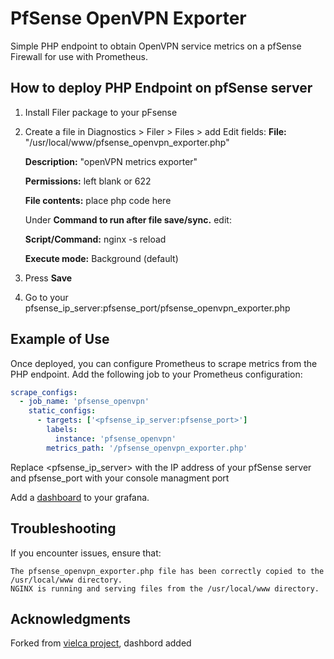 # PfSense OpenVPN Exporter

Simple PHP endpoint to obtain OpenVPN service metrics on a pfSense Firewall for use with Prometheus.

## How to deploy PHP Endpoint on pfSense server
1. Install Filer package to your pFsense

2. Create a file in Diagnostics > Filer > Files > add
   Edit fields:
   **File:** "/usr/local/www/pfsense_openvpn_exporter.php"
   
   **Description:** "openVPN metrics exporter"
   
   **Permissions:** left blank or 622
   
   **File contents:** place php code here
   
   Under **Command to run after file save/sync.** edit:
   
   **Script/Command:** nginx -s reload
   
   **Execute mode:** Background (default)
   
3. Press **Save**
   
4. Go to your pfsense_ip_server:pfsense_port/pfsense_openvpn_exporter.php  

## Example of Use

Once deployed, you can configure Prometheus to scrape metrics from the PHP endpoint. Add the following job to your Prometheus configuration:
```yaml
scrape_configs:
  - job_name: 'pfsense_openvpn'
    static_configs:
      - targets: ['<pfsense_ip_server:pfsense_port>']
        labels:
          instance: 'pfsense_openvpn'
        metrics_path: '/pfsense_openvpn_exporter.php'
```
Replace <pfsense_ip_server> with the IP address of your pfSense server and pfsense_port with your console managment port

Add a [dashboard](https://github.com/iligl/pfsense_openvpn_exporter/blob/main/grafana_pfsense_vpn.json) to your grafana. 

## Troubleshooting

If you encounter issues, ensure that:

    The pfsense_openvpn_exporter.php file has been correctly copied to the /usr/local/www directory.
    NGINX is running and serving files from the /usr/local/www directory.


## Acknowledgments
Forked from [vielca project](https://github.com/vielca/pfsense_openvpn_exporter), dashbord added
